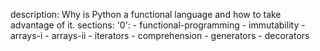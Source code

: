 description: Why is Python a functional language and how to take advantage of it.
sections:
  '0':
    - functional-programming
    - immutability
    - arrays-i
    - arrays-ii
    - iterators
    - comprehension
    - generators
    - decorators
